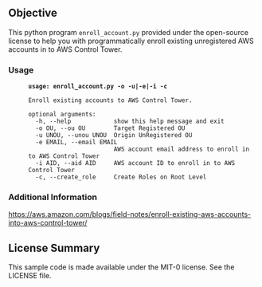 ## Objective
This python program `enroll_account.py` provided under the open-source license to help you with programmatically enroll existing unregistered AWS accounts in to AWS Control Tower. 

### Usage

<pre style="padding-left: 40px;"><code class="lang-bash"><strong>usage: enroll_account.py -o -u|-e|-i -c
</strong>
Enroll existing accounts to AWS Control Tower.

optional arguments:
  -h, --help            show this help message and exit
  -o OU, --ou OU        Target Registered OU
  -u UNOU, --unou UNOU  Origin UnRegistered OU
  -e EMAIL, --email EMAIL
                        AWS account email address to enroll in to AWS Control Tower
  -i AID, --aid AID     AWS account ID to enroll in to AWS Control Tower
  -c, --create_role     Create Roles on Root Level
</code></pre>

### Additional Information
https://aws.amazon.com/blogs/field-notes/enroll-existing-aws-accounts-into-aws-control-tower/

## License Summary

This sample code is made available under the MIT-0 license. See the LICENSE file.
